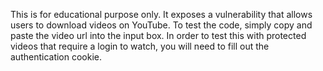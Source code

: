 This is for educational purpose only.  It exposes a vulnerability that allows users to download videos on YouTube.  To test the code, simply copy and paste the video url into the input box.  In order to test this with protected videos that require a login to watch, you will need to fill out the authentication cookie.
